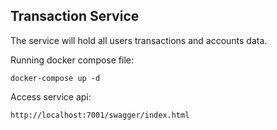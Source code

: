## Transaction Service 
The service will hold all users transactions and accounts data. 

Running docker compose file:
```
docker-compose up -d
```

Access service api:
```
http://localhost:7001/swagger/index.html
```

